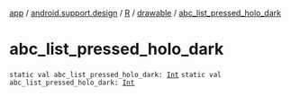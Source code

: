 [app](../../../index.md) / [android.support.design](../../index.md) / [R](../index.md) / [drawable](index.md) / [abc_list_pressed_holo_dark](./abc_list_pressed_holo_dark.md)

# abc_list_pressed_holo_dark

`static val abc_list_pressed_holo_dark: `[`Int`](https://kotlinlang.org/api/latest/jvm/stdlib/kotlin/-int/index.html)
`static val abc_list_pressed_holo_dark: `[`Int`](https://kotlinlang.org/api/latest/jvm/stdlib/kotlin/-int/index.html)